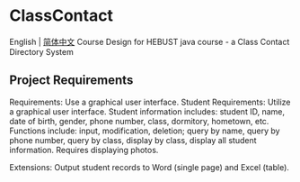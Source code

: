 # ClassContact
English | [简体中文](./README_zh-CN.md)
Course Design for HEBUST java course - a Class Contact Directory System
## Project Requirements
Requirements: Use a graphical user interface. Student Requirements:
Utilize a graphical user interface. Student information includes: student ID, name, date of birth, gender, phone number, class, dormitory, hometown, etc. Functions include: input, modification, deletion; query by name, query by phone number, query by class, display by class, display all student information. Requires displaying photos.

Extensions:
Output student records to Word (single page) and Excel (table).